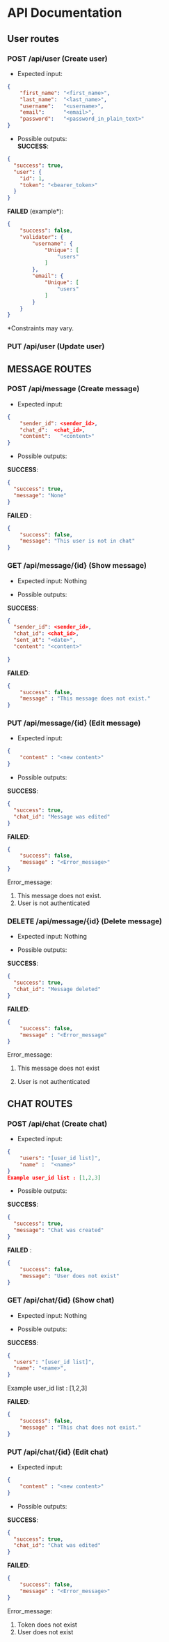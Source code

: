 # API Documentation

## User routes

### POST /api/user (Create user)

 - Expected input:
```json
{
    "first_name": "<first_name>",
    "last_name":  "<last_name>",
    "username":   "<username>",
    "email":      "<email>",
    "password":   "<password_in_plain_text>"
}
```

 - Possible outputs:  
**SUCCESS**:
```json
{
  "success": true,
  "user": {
    "id": 1,
    "token": "<bearer_token>"
  }
}
```

**FAILED** (example*):
```json
{
    "success": false,
    "validator": {
        "username": {
            "Unique": [
                "users"
            ]
        },
        "email": {
            "Unique": [
                "users"
            ]
        }
    }
}
```
*Constraints may vary.


### PUT /api/user (Update user)


## MESSAGE ROUTES

### POST /api/message (Create message)

 - Expected input:
```json
{
    "sender_id": <sender_id>,
    "chat_d":  <chat_id>,
    "content":   "<content>"
}
```

 - Possible outputs:

**SUCCESS**:
```json
{
  "success": true,
  "message": "None"
}
```

**FAILED** :
```json
{
    "success": false,
    "message": "This user is not in chat"
}
```

### GET /api/message/{id} (Show message)

 - Expected input: Nothing


 - Possible outputs:  

**SUCCESS**:
```json
{
  "sender_id": <sender_id>,
  "chat_id": <chat_id>,
  "sent_at": "<date>",
  "content": "<content>"
  
}
```

**FAILED**:
```json
{
    "success": false,
    "message" : "This message does not exist."
}
```

### PUT /api/message/{id} (Edit message)

 - Expected input: 
 ```json
 {
     "content" : "<new content>"
 }
 ```

- Possible outputs:  

**SUCCESS**:
```json
{
  "success": true,
  "chat_id": "Message was edited"
}
```

**FAILED**:
```json
{
    "success": false,
    "message" : "<Error_message>"
}
```
Error_message:
1. This message does not exist.
2. User is not authenticated

### DELETE /api/message/{id} (Delete message)

 - Expected input: Nothing
 

- Possible outputs:  

**SUCCESS**:
```json
{
  "success": true,
  "chat_id": "Message deleted"
}
```

**FAILED**:
```json
{
    "success": false,
    "message" : "<Error_message"
}
```
Error_message:

1. This message does not exist

2. User is not authenticated




## CHAT ROUTES

### POST /api/chat (Create chat)

 - Expected input:
```json
{
    "users": "[user_id list]",  
    "name" :  "<name>"
}
Example user_id list : [1,2,3]
```

 - Possible outputs:

**SUCCESS**:
```json
{
  "success": true,
  "message": "Chat was created"
}
```

**FAILED** :
```json
{
    "success": false,
    "message": "User does not exist"
}
```


### GET /api/chat/{id} (Show chat)

 - Expected input: Nothing


 - Possible outputs:  

**SUCCESS**:
```json
{
  "users": "[user_id list]",
  "name": "<name>",
}
```
Example user_id list : [1,2,3]

**FAILED**:
```json
{
    "success": false,
    "message" : "This chat does not exist."
}
```

### PUT /api/chat/{id} (Edit chat)

 - Expected input: 
 ```json
 {
     "content" : "<new content>"
 }
 ```

- Possible outputs:  

**SUCCESS**:
```json
{
  "success": true,
  "chat_id": "Chat was edited"
}
```

**FAILED**:

```json
{
    "success": false,
    "message" : "<Error_message>"
}

```
Error_message:
1. Token does not exist
2. User does not exist
